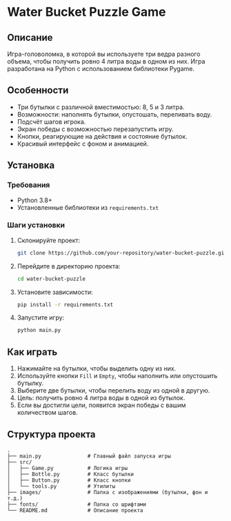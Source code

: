 # **Water Bucket Puzzle Game**

## **Описание**
Игра-головоломка, в которой вы используете три ведра разного объема, чтобы получить ровно 4 литра воды в одном из них. Игра разработана на Python с использованием библиотеки Pygame.

## **Особенности**
- Три бутылки с различной вместимостью: 8, 5 и 3 литра.
- Возможности: наполнять бутылки, опустошать, переливать воду.
- Подсчёт шагов игрока.
- Экран победы с возможностью перезапустить игру.
- Кнопки, реагирующие на действия и состояние бутылок.
- Красивый интерфейс с фоном и анимацией.
  
## **Установка**
### **Требования**
- Python 3.8+
- Установленные библиотеки из `requirements.txt`

### **Шаги установки**
1. Склонируйте проект:
   ```bash
   git clone https://github.com/your-repository/water-bucket-puzzle.git
   ```
2. Перейдите в директорию проекта:
   ```bash
   cd water-bucket-puzzle
   ```
3. Установите зависимости:
   ```bash
   pip install -r requirements.txt
   ```

4. Запустите игру:
   ```bash
   python main.py
   ```

## **Как играть**
1. Нажимайте на бутылки, чтобы выделить одну из них.
2. Используйте кнопки `Fill` и `Empty`, чтобы наполнить или опустошить бутылку.
3. Выберите две бутылки, чтобы перелить воду из одной в другую.
4. Цель: получить ровно 4 литра воды в одной из бутылок.
5. Если вы достигли цели, появится экран победы с вашим количеством шагов.

## **Структура проекта**
```
.
├── main.py               # Главный файл запуска игры
├── src/
│   ├── Game.py           # Логика игры
│   ├── Bottle.py         # Класс бутылки
│   ├── Button.py         # Класс кнопки
│   └── tools.py          # Утилиты
├── images/               # Папка с изображениями (бутылки, фон и т.д.)
├── fonts/                # Папка со шрифтами
└── README.md             # Описание проекта
```